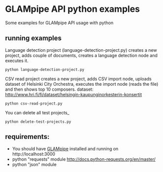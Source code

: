
# GLAMpipe API python examples
Some examples for GLAMpipe API usage with python

## running examples
Language detection project (language-detection-project.py) creates a new project, adds couple of documents, creates a language detection node and executes it.
    
    python language-detection-project.py

CSV read project creates a new project, adds CSV import node, uploads dataset of Helsinki City Orchestra, executes the import node (reads the file) and then shows top 10 composers.
dataset: http://www.hri.fi/fi/dataset/helsingin-kaupunginorkesterin-konsertit

    python csv-read-project.py

You can delete all test projects_

    python delete-test-projects.py

## requirements:
- You should have [GLAMpipe](http://glampipe.org) installed and running on http://localhost:3000
- python "requests" module http://docs.python-requests.org/en/master/
- python "json" module
